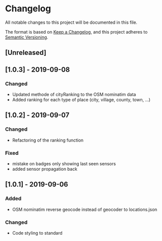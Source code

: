 # Changelog

All notable changes to this project will be documented in this file.

The format is based on [Keep a Changelog](https://keepachangelog.com/en/1.0.0/),
and this project adheres to [Semantic Versioning](https://semver.org/spec/v2.0.0.html).

## [Unreleased]

## [1.0.3] - 2019-09-08

### Changed

- Updated methode of cityRanking to the OSM nominatim data
- Added ranking for each type of place (city, village, county, town, ...)

## [1.0.2] - 2019-09-07

### Changed

- Refactoring of the ranking function

### Fixed

- mistake on badges only showing last seen sensors
- added sensor propagation back

## [1.0.1] - 2019-09-06

### Added

- OSM nominatim reverse geocode instead of geocoder to locations.json

### Changed

- Code styling to standard
